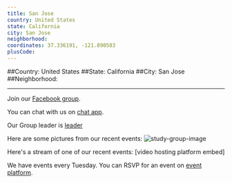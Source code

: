 ```yaml
---
title: San Jose
country: United States
state: California
city: San Jose
neighborhood: 
coordinates: 37.336191, -121.890583
plusCode:
---
```


##Country: United States
##State: California
##City: San Jose
##Neighborhood: 
*****
Join our [Facebook group](https://www.facebook.com/groups/free.code.camp.san.jose).

You can chat with us on [chat app]().

Our Group leader is [leader]()

Here are some pictures from our recent events:
![study-group-image]()

Here's a stream of one of our recent events:
[video hosting platform embed]

We have events every Tuesday. You can RSVP for an event on [event platform]().
